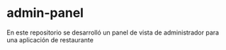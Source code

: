 # admin-panel
En este repositorio se desarrolló un panel de vista de administrador para una aplicación de restaurante
